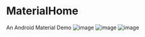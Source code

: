 # MaterialHome
An Android Material Demo
![image](https://github.com/Hymanme/MaterialHome/raw/master/screenshots/img1.png)
![image](https://github.com/Hymanme/MaterialHome/raw/master/screenshots/img2.png)
![image](https://github.com/Hymanme/MaterialHome/raw/master/screenshots/img3.png)
